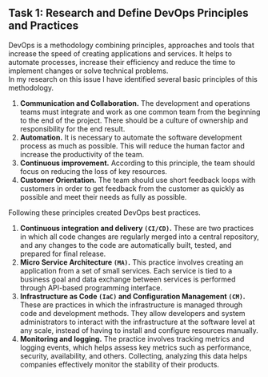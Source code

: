 ## Task 1: Research and Define DevOps Principles and Practices

DevOps is a methodology combining principles, approaches and tools that increase the speed of creating applications and services. It helps to automate processes, increase their efficiency and reduce the time to implement changes or solve technical problems.  
In my research on this issue I have identified several basic principles of this methodology.  
1. **Communication and Collaboration.** The development and operations teams must integrate and work as one common team from the beginning to the end of the project. There should be a culture of ownership and responsibility for the end result.  
2. **Automation.** It is necessary to automate the software development process as much as possible. This will reduce the human factor and increase the productivity of the team. 
3. **Continuous improvement.** According to this principle, the team should focus on reducing the loss of key resources.  
4. **Customer Orientation.** The team should use short feedback loops with customers in order to get feedback from the customer as quickly as possible and meet their needs as fully as possible.  

Following these principles created DevOps best practices.
1. **Continuous integration and delivery `(CI/CD)`.** These are two practices in which all code changes are regularly merged into a central repository, and any changes to the code are automatically built, tested, and prepared for final release.
2. **Micro Service Architecture `(MA)`.** This practice involves creating an application from a set of small services. Each service is tied to a business goal and data exchange between services is performed through API-based programming interface.
3. **Infrastructure as Code `(IaC)` and Configuration Management `(CM)`.** These are practices in which the infrastructure is managed through code and development methods. They allow developers and system administrators to interact with the infrastructure at the software level at any scale, instead of having to install and configure resources manually.
4. **Monitoring and logging.** The practice involves tracking metrics and logging events, which helps assess key metrics such as performance, security, availability, and others. Collecting, analyzing this data helps companies effectively monitor the stability of their products.
